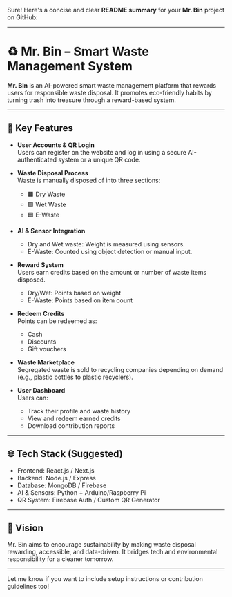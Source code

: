 Sure! Here's a concise and clear **README summary** for your **Mr. Bin** project on GitHub:

---

# ♻️ Mr. Bin – Smart Waste Management System  

**Mr. Bin** is an AI-powered smart waste management platform that rewards users for responsible waste disposal. It promotes eco-friendly habits by turning trash into treasure through a reward-based system.  

---

## 🚀 Key Features  

- **User Accounts & QR Login**  
  Users can register on the website and log in using a secure AI-authenticated system or a unique QR code.  

- **Waste Disposal Process**  
  Waste is manually disposed of into three sections:  
  - 🟫 Dry Waste  
  - 🟩 Wet Waste  
  - 🟦 E-Waste  

- **AI & Sensor Integration**  
  - Dry and Wet waste: Weight is measured using sensors.  
  - E-Waste: Counted using object detection or manual input.  

- **Reward System**  
  Users earn credits based on the amount or number of waste items disposed.  
  - Dry/Wet: Points based on weight  
  - E-Waste: Points based on item count  

- **Redeem Credits**  
  Points can be redeemed as:  
  - Cash  
  - Discounts  
  - Gift vouchers  

- **Waste Marketplace**  
  Segregated waste is sold to recycling companies depending on demand (e.g., plastic bottles to plastic recyclers).  

- **User Dashboard**  
  Users can:  
  - Track their profile and waste history  
  - View and redeem earned credits  
  - Download contribution reports  

---

## 🌐 Tech Stack (Suggested)  
- Frontend: React.js / Next.js  
- Backend: Node.js / Express  
- Database: MongoDB / Firebase  
- AI & Sensors: Python + Arduino/Raspberry Pi  
- QR System: Firebase Auth / Custom QR Generator  

---

## 🌱 Vision  
Mr. Bin aims to encourage sustainability by making waste disposal rewarding, accessible, and data-driven. It bridges tech and environmental responsibility for a cleaner tomorrow.

---

Let me know if you want to include setup instructions or contribution guidelines too!
